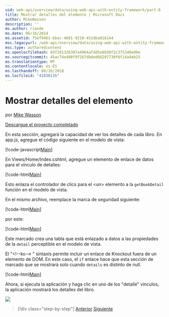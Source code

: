 ```yaml
---
uid: web-api/overview/data/using-web-api-with-entity-framework/part-8
title: Mostrar detalles del elemento | Microsoft Docs
author: MikeWasson
description: ''
ms.author: riande
ms.date: 06/16/2014
ms.assetid: 75ef94b1-bbec-4681-9210-452dba816144
msc.legacyurl: /web-api/overview/data/using-web-api-with-entity-framework/part-8
msc.type: authoredcontent
ms.openlocfilehash: 83f291326307a4964afdd5e8b50f2c375348ed0e
ms.sourcegitcommit: 45ac74e400f9f2b7dbded66297730f6f14a4eb25
ms.translationtype: MT
ms.contentlocale: es-ES
ms.lasthandoff: 08/16/2018
ms.locfileid: "41838135"
---
```

<a name="display-item-details"></a>Mostrar detalles del elemento
====================
por [Mike Wasson](https://github.com/MikeWasson)

[Descargue el proyecto completado](https://github.com/MikeWasson/BookService)

En esta sección, agregará la capacidad de ver los detalles de cada libro. En app.js, agregue el código siguiente en el modelo de vista:

[!code-javascript[Main](part-8/samples/sample1.js)]

En Views/Home/Index.cshtml, agregue un elemento de enlace de datos para el vínculo de detalles:

[!code-html[Main](part-8/samples/sample2.html?highlight=5)]

Esto enlaza el controlador de clics para el &lt;un&gt; elemento a la `getBookDetail` función en el modelo de vista.

En el mismo archivo, reemplace la marca de seguridad siguiente:

[!code-html[Main](part-8/samples/sample3.html)]

por este:

[!code-html[Main](part-8/samples/sample4.html)]

Este marcado crea una tabla que está enlazado a datos a las propiedades de la `detail` perceptible en el modelo de vista.

El "&lt;!--ko--&gt; &quot; sintaxis permite incluir un enlace de Knockout fuera de un elemento de DOM. En este caso, el `if` enlace hace que esta sección de marcado que se mostrará solo cuando `details` es distinto de null.

[!code-html[Main](part-8/samples/sample5.html)]

Ahora, si ejecuta la aplicación y haga clic en uno de los &quot;detalle&quot; vínculos, la aplicación mostrará los detalles del libro.

[![](part-8/_static/image2.png)](part-8/_static/image1.png)

> [!div class="step-by-step"]
> [Anterior](part-7.md)
> [Siguiente](part-9.md)
